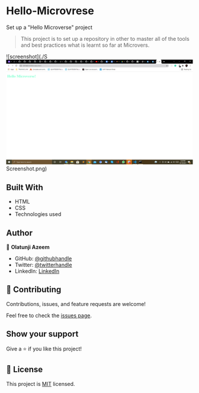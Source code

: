 # Hello-Microvrese

Set up a "Hello Microverse" project

> This project is to set up a repository in other to master all of the tools and best practices what is learnt so far at Microvers.

![screenshot](./S![Screenshot ](/image/Screenshot.PNG)Screenshot.png)

## Built With

- HTML
- CSS
- Technologies used

## Author

👤 **Olatunji Azeem**

- GitHub: [@githubhandle](https://github.com/zemola)
- Twitter: [@twitterhandle](https://twitter.com/zemolat)
- LinkedIn: [LinkedIn](https://www.linkedin.com/in/olatunjiazeem/)

## 🤝 Contributing

Contributions, issues, and feature requests are welcome!

Feel free to check the [issues page](../../issues/).

## Show your support

Give a ⭐ if you like this project!

## 📝 License

This project is [MIT](./MIT.md) licensed.

